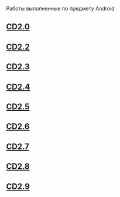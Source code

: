 Работы выполненные по предмету Android

## [CD2.0](https://github.com/qweeep/Android/blob/main/CD2.0)
## [CD2.2](https://github.com/qweeep/Android/blob/main/CD2.2)
## [CD2.3](https://github.com/qweeep/Android/tree/main/CD2.3)
## [CD2.4](https://github.com/qweeep/Android/tree/main/CD2.4)
## [CD2.5](https://github.com/qweeep/Android/tree/main/CD2.5)
## [CD2.6](https://github.com/qweeep/Android/tree/main/CD2.6)
## [CD2.7](https://github.com/qweeep/Android/tree/main/СD2.7)
## [CD2.8](https://github.com/qweeep/Android/tree/main/CD2.8)
## [CD2.9](https://github.com/qweeep/Android/tree/main/CD2.9)

